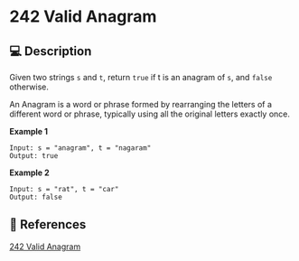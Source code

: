 # 242 Valid Anagram

## 💻 Description
Given two strings `s` and `t`, return `true` if t is an anagram of `s`, and `false` otherwise.

An Anagram is a word or phrase formed by rearranging the letters of a different word or phrase, typically using all the original letters exactly once.



**Example 1**

```
Input: s = "anagram", t = "nagaram"
Output: true
```

**Example 2**

```
Input: s = "rat", t = "car"
Output: false
```

## 🔗 References

[242 Valid Anagram](https://leetcode.com/problems/valid-anagram/description/)